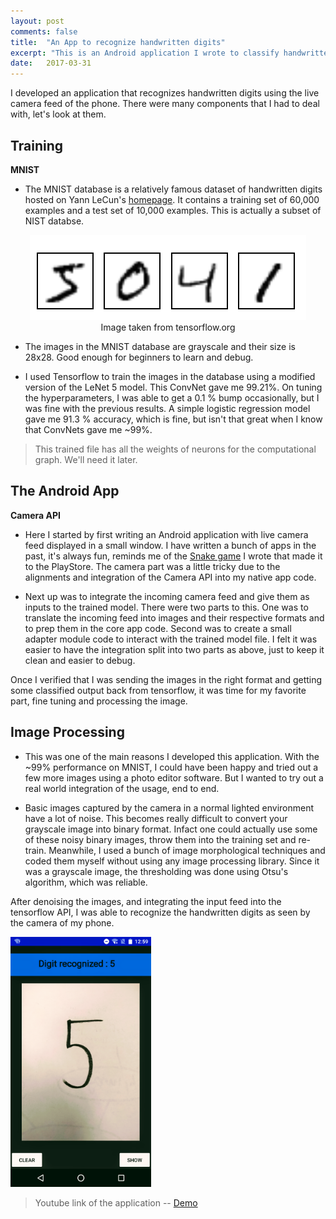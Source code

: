 ```yaml
---
layout: post
comments: false
title:  "An App to recognize handwritten digits"
excerpt: "This is an Android application I wrote to classify handwritten digits with the help of the MNIST dataset and ConvNets."
date:   2017-03-31
---
```



I developed an application that recognizes handwritten digits using the live camera feed of the phone. There were many components that I had to deal with, let's look at them.

## Training

**MNIST**

- The MNIST database is a relatively famous dataset of handwritten digits hosted on Yann LeCun's [homepage](http://http://yann.lecun.com/exdb/mnist/).
It contains a training set of 60,000 examples and a test set of 10,000 examples. This is actually a subset of NIST databse. 

<div class="imgcap">
<div style="text-align:center;"><img src="/assets/mnist_digits.png"></div>
<div class="thecap" style="text-align:center">Image taken from tensorflow.org</div>
</div>

- The images in the MNIST database are grayscale and their size is 28x28. Good enough for beginners to learn and debug.

- I used Tensorflow to train the images in the database using a modified version of the LeNet 5 model. This ConvNet gave me 99.21%. On tuning the hyperparameters, I was able to get a 0.1 % bump occasionally, but I was fine with the previous results. A simple logistic regression model gave me 91.3 % accuracy, which is fine, but isn't that great when I know that ConvNets gave me ~99%.

> This trained file has all the weights of neurons for the computational graph. We'll need it later.


## The Android App

**Camera API**

- Here I started by first writing an Android application with live camera feed displayed in a small window. I have written a bunch of apps in the past, it's always fun, reminds me of the [Snake game](https://goo.gl/UJRkrp) I wrote that made it to the PlayStore. The camera part was a little tricky due to the alignments and integration of the Camera API into my native app code.

- Next up was to integrate the incoming camera feed and give them as inputs to the trained model. There were two parts to this. One was to translate the incoming feed into images and their respective formats and to prep them in the core app code. Second was to create a small adapter module code to interact with the trained model file. I felt it was easier to have the integration split into two parts as above, just to keep it clean and easier to debug.

Once I verified that I was sending the images in the right format and getting some classified output back from tensorflow, it was time for my favorite part, fine tuning and processing the image.

## Image Processing

- This was one of the main reasons I developed this application. With the ~99% performance on MNIST, I could have been happy and tried out a few more images using a photo editor software. But I wanted to try out a real world integration of the usage, end to end.

- Basic images captured by the camera in a normal lighted environment have a lot of noise. This becomes really difficult to convert your grayscale image into binary format. Infact one could actually use some of these noisy binary images, throw them into the training set and re-train. Meanwhile, I used a bunch of image morphological techniques and coded them myself without using any image processing library. Since it was a grayscale image, the thresholding was done using Otsu's algorithm, which was reliable.


After denoising the images, and integrating the input feed into the tensorflow API, I was able to recognize the handwritten digits as seen by the camera of my phone.

<div><img src="/assets/screenshot.png" style="max-width:49%; height:400px;"></div>

> Youtube link of the application -- [Demo](https://goo.gl/0FNvXL)

